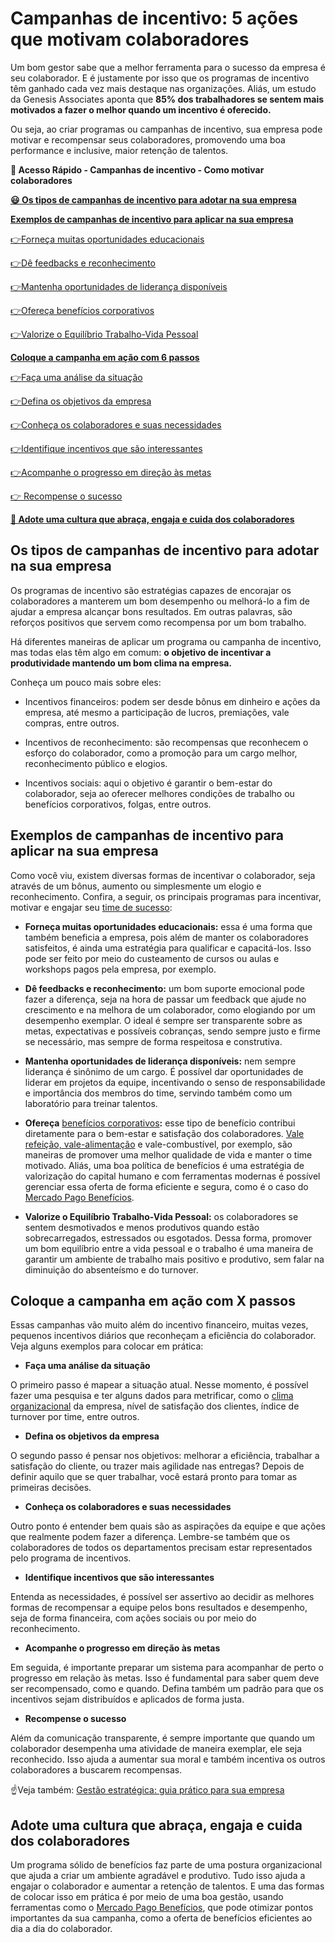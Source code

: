 # Campanhas de incentivo: 5 ações que motivam colaboradores

Um bom gestor sabe que a melhor ferramenta para o sucesso da empresa é seu colaborador. E é justamente por isso que os programas de incentivo têm ganhado cada vez mais destaque nas organizações. Aliás, um estudo da Genesis Associates aponta que **85% dos trabalhadores se sentem mais motivados a fazer o melhor quando um incentivo é oferecido.**

Ou seja, ao criar programas ou campanhas de incentivo, sua empresa pode motivar e recompensar seus colaboradores, promovendo uma boa performance e inclusive, maior retenção de talentos.

**💙 Acesso Rápido - Campanhas de incentivo - Como motivar colaboradores**

**[😃 Os tipos de campanhas de incentivo para adotar na sua empresa](#A)**

**[Exemplos de campanhas de incentivo para aplicar na sua empresa](#B)**

[](#C)[👉](#N)[Forneça muitas oportunidades educacionais](#C)

[](#D)[👉](#N)[Dê feedbacks e reconhecimento](#D)

[](#E)[👉](#N)[Mantenha oportunidades de liderança disponíveis](#E)

[](#F)[👉](#N)[Ofereça benefícios corporativos](#F)

[](#G)[👉](#N)[Valorize o Equilíbrio Trabalho-Vida Pessoal](#G)

**[Coloque a campanha em ação com 6 passos](#H)**

[](#I)[👉](#N)[Faça uma análise da situação](#I)

[](#J)[👉](#N)[Defina os objetivos da empresa](#J)

[](#K)[👉](#N)[Conheça os colaboradores e suas necessidades](#K)

[](#L)[👉](#N)[Identifique incentivos que são interessantes](#L)

[](#M)[👉](#N)[Acompanhe o progresso em direção às metas](#M)

[👉 Recompense o sucesso](#N)

**[💙 Adote uma cultura que abraça, engaja e cuida dos colaboradores](#O)**

[](#)
## Os tipos de campanhas de incentivo para adotar na sua empresa

Os programas de incentivo são estratégias capazes de encorajar os colaboradores a manterem um bom desempenho ou melhorá-lo a fim de ajudar a empresa alcançar bons resultados. Em outras palavras, são reforços positivos que servem como recompensa por um bom trabalho.

Há diferentes maneiras de aplicar um programa ou campanha de incentivo, mas todas elas têm algo em comum: **o objetivo de incentivar a produtividade mantendo um bom clima na empresa.**

Conheça um pouco mais sobre eles:

- Incentivos financeiros: podem ser desde bônus em dinheiro e ações da empresa, até mesmo a participação de lucros, premiações, vale compras, entre outros. 

- Incentivos de reconhecimento: são recompensas que reconhecem o esforço do colaborador, como a promoção para um cargo melhor, reconhecimento público e elogios. 

- Incentivos sociais: aqui o objetivo é garantir o bem-estar do colaborador, seja ao oferecer melhores condições de trabalho ou benefícios corporativos, folgas, entre outros. 

[](#)
## Exemplos de campanhas de incentivo para aplicar na sua empresa

Como você viu, existem diversas formas de incentivar o colaborador, seja através de um bônus, aumento ou simplesmente um elogio e reconhecimento. Confira, a seguir, os principais programas para incentivar, motivar e engajar seu [time de sucesso](https://meubolso.mercadopago.com.br/time-de-sucesso):

[](#)

- **Forneça muitas oportunidades educacionais:** essa é uma forma que também beneficia a empresa, pois além de manter os colaboradores satisfeitos, é ainda uma estratégia para qualificar e capacitá-los. Isso pode ser feito por meio do custeamento de cursos ou aulas e workshops pagos pela empresa, por exemplo. 

[](#)

- **Dê feedbacks e reconhecimento:** um bom suporte emocional pode fazer a diferença, seja na hora de passar um feedback que ajude no crescimento e na melhora de um colaborador, como elogiando por um desempenho exemplar. O ideal é sempre ser transparente sobre as metas, expectativas e possíveis cobranças, sendo sempre justo e firme se necessário, mas sempre de forma respeitosa e construtiva. 

[](#)

- **Mantenha oportunidades de liderança disponíveis:** nem sempre liderança é sinônimo de um cargo. É possível dar oportunidades de liderar em projetos da equipe, incentivando o senso de responsabilidade e importância dos membros do time, servindo também como um laboratório para treinar talentos. 

[](#)

- **Ofereça** [benefícios corporativos](https://meubolso.mercadopago.com.br/beneficios-corporativos-bem-estar-colaborador)**:** esse tipo de benefício contribui diretamente para o bem-estar e satisfação dos colaboradores. [Vale refeição, vale-alimentação](https://meubolso.mercadopago.com.br/nova-lei-do-vale-refeicao-e-alimentacao) e vale-combustível, por exemplo, são maneiras de promover uma melhor qualidade de vida e manter o time motivado. Aliás, uma boa política de benefícios é uma estratégia de valorização do capital humano e com ferramentas modernas é possível gerenciar essa oferta de forma eficiente e segura, como é o caso do [Mercado Pago Benefícios](https://meubolso.mercadopago.com.br/contratar-beneficios-flexiveis-mercado-pago). 

[](#)

- **Valorize o Equilíbrio Trabalho-Vida Pessoal:** os colaboradores se sentem desmotivados e menos produtivos quando estão sobrecarregados, estressados ou esgotados. Dessa forma, promover um bom equilíbrio entre a vida pessoal e o trabalho é uma maneira de garantir um ambiente de trabalho mais positivo e produtivo, sem falar na diminuição do absenteísmo e do turnover. 

[](#)
## Coloque a campanha em ação com X passos

Essas campanhas vão muito além do incentivo financeiro, muitas vezes, pequenos incentivos diários que reconheçam a eficiência do colaborador. Veja alguns exemplos para colocar em prática:

[](#)

- **Faça uma análise da situação**

O primeiro passo é mapear a situação atual. Nesse momento, é possível fazer uma pesquisa e ter alguns dados para metrificar, como o [clima organizacional](https://meubolso.mercadopago.com.br/clima-organizacional) da empresa, nível de satisfação dos clientes, índice de turnover por time, entre outros.

[](#)

- **Defina os objetivos da empresa**

O segundo passo é pensar nos objetivos: melhorar a eficiência, trabalhar a satisfação do cliente, ou trazer mais agilidade nas entregas? Depois de definir aquilo que se quer trabalhar, você estará pronto para tomar as primeiras decisões.

[](#)

- **Conheça os colaboradores e suas necessidades**

Outro ponto é entender bem quais são as aspirações da equipe e que ações que realmente podem fazer a diferença. Lembre-se também que os colaboradores de todos os departamentos precisam estar representados pelo programa de incentivos.

[](#)

- **Identifique incentivos que são interessantes** 

Entenda as necessidades, é possível ser assertivo ao decidir as melhores formas de recompensar a equipe pelos bons resultados e desempenho, seja de forma financeira, com ações sociais ou por meio do reconhecimento.

[](#)

- **Acompanhe o progresso em direção às metas**

Em seguida, é importante preparar um sistema para acompanhar de perto o progresso em relação às metas. Isso é fundamental para saber quem deve ser recompensado, como e quando. Defina também um padrão para que os incentivos sejam distribuídos e aplicados de forma justa.

[](#)

- **Recompense o sucesso**

Além da comunicação transparente, é sempre importante que quando um colaborador desempenha uma atividade de maneira exemplar, ele seja reconhecido. Isso ajuda a aumentar sua moral e também incentiva os outros colaboradores a buscarem recompensas.

☝️Veja também: [Gestão estratégica: guia prático para sua empresa](https://meubolso.mercadopago.com.br/guia-pratico-gestao-estrategica)

[](#)
## Adote uma cultura que abraça, engaja e cuida dos colaboradores

Um programa sólido de benefícios faz parte de uma postura organizacional que ajuda a criar um ambiente agradável e produtivo. Tudo isso ajuda a engajar o colaborador e aumentar a retenção de talentos. E uma das formas de colocar isso em prática é por meio de uma boa gestão, usando ferramentas como o [Mercado Pago Benefícios](https://conteudo.mercadopago.com.br/gestao-de-beneficios-com-mercado-pago), que pode otimizar pontos importantes da sua campanha, como a oferta de benefícios eficientes ao dia a dia do colaborador.